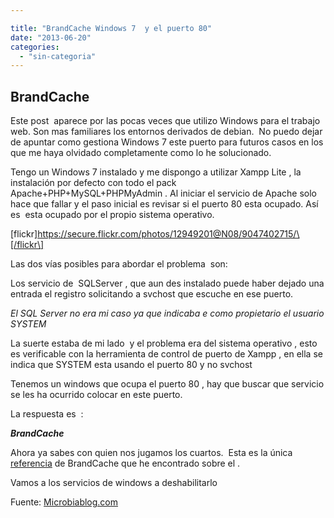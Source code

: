 ```yaml
---

title: "BrandCache Windows 7  y el puerto 80"
date: "2013-06-20"
categories: 
  - "sin-categoria"
---
```


## BrandCache

Este post  aparece por las pocas veces que utilizo Windows para el trabajo web. Son mas familiares los entornos derivados de debian.  No puedo dejar de apuntar como gestiona Windows 7 este puerto para futuros casos en los que me haya olvidado completamente como lo he solucionado.

Tengo un Windows 7 instalado y me dispongo a utilizar Xampp Lite , la instalación por defecto con todo el pack Apache+PHP+MySQL+PHPMyAdmin . Al iniciar el servicio de Apache solo hace que fallar y el paso inicial es revisar si el puerto 80 esta ocupado. Así es  esta ocupado por el propio sistema operativo.

\[flickr\]https://secure.flickr.com/photos/12949201@N08/9047402715/\[/flickr\]

Las dos vías posibles para abordar el problema  son:

Los servicio de  SQLServer , que aun des instalado puede haber dejado una entrada el registro solicitando a svchost que escuche en ese puerto.

_El SQL Server no era mi caso ya que indicaba e como propietario el usuario SYSTEM_

La suerte estaba de mi lado  y el problema era del sistema operativo , esto es verificable con la herramienta de control de puerto de Xampp , en ella se indica que SYSTEM esta usando el puerto 80 y no svchost

Tenemos un windows que ocupa el puerto 80 , hay que buscar que servicio se les ha ocurrido colocar en este puerto.

La respuesta es  :

_**BrandCache**_

Ahora ya sabes con quien nos jugamos los cuartos.  Esta es la única [referencia](https://technet.microsoft.com/en-us/network/dd425028.aspx "BrandCache") de BrandCache que he encontrado sobre el .

Vamos a los servicios de windows a deshabilitarlo

Fuente: [Microbiablog.com](https://www.microbiablog.com/herramientas/problema-apache-xampp-con-puerto-80-en-windows-7/ "Apache Xampp con puerto 80 en Windows-7")
